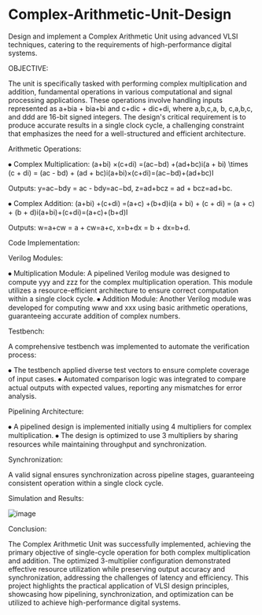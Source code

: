 # Complex-Arithmetic-Unit-Design
Design and implement a Complex Arithmetic Unit using advanced VLSI techniques, catering to the requirements of high-performance digital systems. 


OBJECTIVE:



The unit is specifically tasked with performing complex multiplication and addition, fundamental operations in various computational and signal processing applications. These operations involve handling inputs represented as a+bia + bia+bi and c+dic + dic+di, where a,b,c,a, b, c,a,b,c, and ddd are 16-bit signed integers. The design's critical requirement is to produce accurate results in a single clock cycle, a challenging constraint that emphasizes the need for a well-structured and efficient architecture.



Arithmetic Operations:


⦁ Complex Multiplication:
(a+bi) ×(c+di) =(ac−bd) +(ad+bc)i(a + bi) \times (c + di) = (ac - bd) + (ad + bc)i(a+bi)×(c+di)=(ac−bd)+(ad+bc)I


Outputs:
y=ac−bdy = ac - bdy=ac−bd, z=ad+bcz = ad + bcz=ad+bc.


⦁ Complex Addition:
(a+bi) +(c+di) =(a+c) +(b+d)i(a + bi) + (c + di) = (a + c) + (b + d)i(a+bi)+(c+di)=(a+c)+(b+d)I



Outputs:
w=a+cw = a + cw=a+c, x=b+dx = b + dx=b+d.

Code Implementation:


Verilog Modules:


⦁ Multiplication Module: A pipelined Verilog module was designed to compute yyy and zzz for the complex multiplication operation. This module utilizes a resource-efficient architecture to ensure correct computation within a single clock cycle.
⦁ Addition Module: Another Verilog module was developed for computing www and xxx using basic arithmetic operations, guaranteeing accurate addition of complex numbers.



Testbench:



A comprehensive testbench was implemented to automate the verification process:

⦁ The testbench applied diverse test vectors to ensure complete coverage of input cases.
⦁ Automated comparison logic was integrated to compare actual outputs with expected values, reporting any mismatches for error analysis.



Pipelining Architecture:


⦁ A pipelined design is implemented initially using 4 multipliers for complex multiplication.
⦁ The design is optimized to use 3 multipliers by sharing resources while maintaining throughput and synchronization.



Synchronization:


A valid signal ensures synchronization across pipeline stages, guaranteeing consistent operation within a single clock cycle.





Simulation and Results:


![image](https://github.com/user-attachments/assets/78773c3f-f165-419a-8c9a-42ab97671e8e)

Conclusion:



The Complex Arithmetic Unit was successfully implemented, achieving the primary objective of single-cycle operation for both complex multiplication and addition. The optimized 3-multiplier configuration demonstrated effective resource utilization while preserving output accuracy and synchronization, addressing the challenges of latency and efficiency. This project highlights the practical application of VLSI design principles, showcasing how pipelining, synchronization, and optimization can be utilized to achieve high-performance digital systems.

